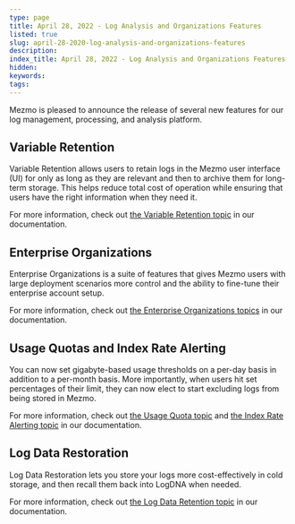 ```yaml
---
type: page
title: April 28, 2022 - Log Analysis and Organizations Features
listed: true
slug: april-28-2020-log-analysis-and-organizations-features
description: 
index_title: April 28, 2022 - Log Analysis and Organizations Features
hidden: 
keywords: 
tags: 
---
```


Mezmo is pleased to announce the release of several new features for our log management, processing, and analysis platform.

## Variable Retention

Variable Retention allows users to retain logs in the Mezmo user interface (UI) for only as long as they are relevant and then to archive them for long-term storage. This helps reduce total cost of operation while ensuring that users have the right information when they need it.

For more information, check out [the Variable Retention topic](https://docs.logdna.com/docs/variable-retention) in our documentation.

## Enterprise Organizations

Enterprise Organizations is a suite of features that gives Mezmo users with large deployment scenarios more control and the ability to fine-tune their enterprise account setup.

For more information, check out [the Enterprise Organizations topics](https://docs.logdna.com/docs/manage-enterprise-organizations) in our documentation.

## Usage Quotas and Index Rate Alerting

You can now set gigabyte-based usage thresholds on a per-day basis in addition to a per-month basis. More importantly, when users hit set percentages of their limit, they can now elect to start excluding logs from being stored in Mezmo.

For more information, check out [the Usage Quota topic](https://docs.logdna.com/docs/usage-quotas) and [the Index Rate Alerting topic](https://docs.logdna.com/docs/index-rate-alerts) in our documentation.

## Log Data Restoration

Log Data Restoration lets you store your logs more cost-effectively in cold storage, and then recall them back into LogDNA when needed.

For more information, check out [the Log Data Retention topic](https://docs.logdna.com/docs/data-restoration) in our documentation.